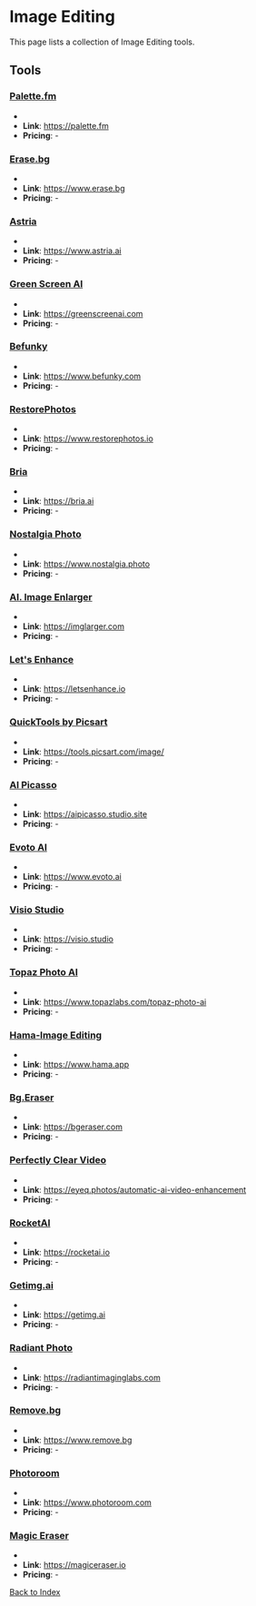 # Image Editing

This page lists a collection of Image Editing tools.

## Tools

### [Palette.fm](https://palette.fm)
-
- **Link**: https://palette.fm
- **Pricing**: -

### [Erase.bg](https://www.erase.bg)
-
- **Link**: https://www.erase.bg
- **Pricing**: -

### [Astria](https://www.astria.ai)
-
- **Link**: https://www.astria.ai
- **Pricing**: -

### [Green Screen AI](https://greenscreenai.com)
-
- **Link**: https://greenscreenai.com
- **Pricing**: -

### [Befunky](https://www.befunky.com)
-
- **Link**: https://www.befunky.com
- **Pricing**: -

### [RestorePhotos](https://www.restorephotos.io)
-
- **Link**: https://www.restorephotos.io
- **Pricing**: -

### [Bria](https://bria.ai)
-
- **Link**: https://bria.ai
- **Pricing**: -

### [Nostalgia Photo](https://www.nostalgia.photo)
-
- **Link**: https://www.nostalgia.photo
- **Pricing**: -

### [AI. Image Enlarger](https://imglarger.com)
-
- **Link**: https://imglarger.com
- **Pricing**: -

### [Let's Enhance](https://letsenhance.io)
-
- **Link**: https://letsenhance.io
- **Pricing**: -

### [QuickTools by Picsart](https://tools.picsart.com/image/)
-
- **Link**: https://tools.picsart.com/image/
- **Pricing**: -

### [Al Picasso](https://aipicasso.studio.site)
-
- **Link**: https://aipicasso.studio.site
- **Pricing**: -

### [Evoto AI](https://www.evoto.ai)
-
- **Link**: https://www.evoto.ai
- **Pricing**: -

### [Visio Studio](https://visio.studio)
-
- **Link**: https://visio.studio
- **Pricing**: -

### [Topaz Photo AI](https://www.topazlabs.com/topaz-photo-ai)
-
- **Link**: https://www.topazlabs.com/topaz-photo-ai
- **Pricing**: -

### [Hama-Image Editing](https://www.hama.app)
-
- **Link**: https://www.hama.app
- **Pricing**: -

### [Bg.Eraser](https://bgeraser.com)
-
- **Link**: https://bgeraser.com
- **Pricing**: -

### [Perfectly Clear Video](https://eyeq.photos/automatic-ai-video-enhancement)
-
- **Link**: https://eyeq.photos/automatic-ai-video-enhancement
- **Pricing**: -

### [RocketAI](https://rocketai.io)
-
- **Link**: https://rocketai.io
- **Pricing**: -

### [Getimg.ai](https://getimg.ai)
-
- **Link**: https://getimg.ai
- **Pricing**: -

### [Radiant Photo](https://radiantimaginglabs.com)
-
- **Link**: https://radiantimaginglabs.com
- **Pricing**: -

### [Remove.bg](https://www.remove.bg)
-
- **Link**: https://www.remove.bg
- **Pricing**: -

### [Photoroom](https://www.photoroom.com)
-
- **Link**: https://www.photoroom.com
- **Pricing**: -

### [Magic Eraser](https://magiceraser.io)
-
- **Link**: https://magiceraser.io
- **Pricing**: -


[Back to Index](././README.MD)